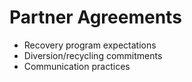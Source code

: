 # Partner Agreements
- Recovery program expectations
- Diversion/recycling commitments
- Communication practices
